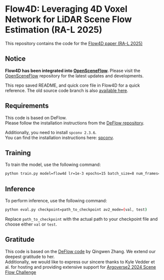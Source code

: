 # Flow4D: Leveraging 4D Voxel Network for LiDAR Scene Flow Estimation (RA-L 2025)

This repository contains the code for the [Flow4D paper (RA-L 2025)](https://ieeexplore.ieee.org/document/10887254)


## Notice

**Flow4D has been integrated into [OpenSceneFlow](https://github.com/KTH-RPL/OpenSceneFlow).**
Please visit the [OpenSceneFlow](https://github.com/KTH-RPL/OpenSceneFlow) repository for the latest updates and developments.

This repo saved README, and quick core file in Flow4D for a quick reference.
The old source code branch is also [available here](https://github.com/dgist-cvlab/Flow4D/tree/source).

## Requirements

This code is based on DeFlow. <br>
Please follow the installation instructions from the [DeFlow repository](https://github.com/KTH-RPL/DeFlow).

Additionally, you need to install `spconv 2.3.6`.<br>
You can find the installation instructions here: [spconv](https://github.com/traveller59/spconv).


## Training

To train the model, use the following command:

```bash
python train.py model=flow4d lr=1e-3 epochs=15 batch_size=8 num_frames=5 loss_fn=deflowLoss "voxel_size=[0.2, 0.2, 0.2]" "point_cloud_range=[-51.2, -51.2, -3.2, 51.2, 51.2, 3.2]"
```


## Inference

To perform inference, use the following command:

```bash
python eval.py checkpoint=path_to_checkpoint av2_mode=(val, test)
```

Replace `path_to_checkpoint` with the actual path to your checkpoint file and choose either `val` or `test`.


## Gratitude
This code is based on the [DeFlow code](https://github.com/KTH-RPL/DeFlow) by Qingwen Zhang.
We extend our deepest gratitude to her.<br>
Additionally, we would like to express our sincere thanks to Kyle Vedder et al. for hosting and providing extensive support for [Argoverse2 2024 Scene Flow Challenge](https://www.argoverse.org/sceneflow.html)

